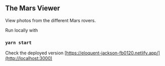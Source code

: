
## The Mars Viewer

View photos from the different Mars rovers. 

Run locally with

### `yarn start`


Check the deployed version [https://eloquent-jackson-fb0120.netlify.app/](http://localhost:3000) 


